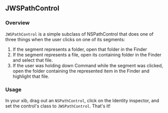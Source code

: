 ## JWSPathControl

### Overview
`JWSPathControl` is a simple subclass of NSPathControl that does one of three things when the user clicks on one of its segments:

1. If the segment represents a folder, open that folder in the Finder
2. If the segment represents a file, open its containing folder in the Finder and select that file.
3. If the user was holding down Command while the segment was clicked, open the folder containing the represented item in the Finder and highlight that file.

### Usage
In your xib, drag out an `NSPathControl`, click on the Identity inspector, and set the control's class to `JWSPathControl`. That's it!